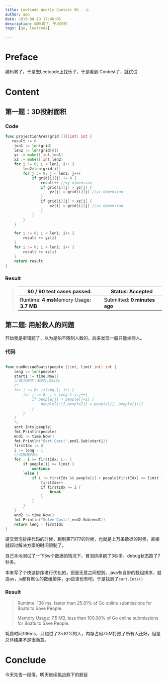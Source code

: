 ```yaml
---
title: Leetcode Weekly Contest 96 - 上
author: ado
date: 2019-08-19 17:46:05
description: 编码累了，干点别的
tags: [go, leetcode]

---
```


# Preface

编码累了，于是去Leetcode上找乐子，于是看到 Contest了，就试试



# Content

## 第一题：3D投射面积



###  Code



```go
func projectionArea(grid [][]int) int {
   result := 0
	len1 := len(grid)
	len2 := len(grid[0])
	yz := make([]int,len1)
	xz := make([]int,len2)
	for i := 0; i < len1; i++ {
		len2=len(grid[i])
		for j := 0; j < len2; j++{
			if grid[i][j] != 0 {
				result++ //xy dimension
				if grid[i][j] > yz[j] {
					yz[j] = grid[i][j] //yz dimension
				}
				if grid[i][j] > xz[i] {
					xz[i] = grid[i][j] //xz dimension
				}
			}
		}
	}

	for i := 0; i < len1; i++ {
		result += yz[i]
	}
	for i := 0; i < len2; i++ {
		result += xz[i]
	}
	return result
}
```

### Result

> | **90 / 90** test cases passed.            | Status: Accepted             |
> | ----------------------------------------- | ---------------------------- |
> | Runtime: **4 ms**Memory Usage: **3.7 MB** | Submitted: **0 minutes ago** |

## 第二题: 用船救人的问题

开始我是审错题了，以为是船不限制人数的，后来发现一船只能坐两人。

### 代码

```go

func numRescueBoats(people []int, limit int) int {
	leng := len(people)
	start1 := time.Now()
	//冒泡排序：耗时3.2343s
	/*
	for i := 0; i<leng-1; i++ {
		for j := 0; j < leng-1-i;j++{
			if people[j] > people[j+1] {
				people[j+1],people[j] = people[j], people[j+1]
			}
		}
	}
	*/
	sort.Ints(people)
	fmt.Println(people)
	end1 := time.Now()
	fmt.Println("Sort Cost:",end1.Sub(start1))
	firstIdx := 0
	i := leng - 1
	//求解耗时0s
	for ; i >= firstIdx; i-- {
		if people[i] >= limit {
			continue
		}else {
			if i != firstIdx && people[i] + people[firstIdx] <= limit {
				firstIdx++
				if firstIdx >= i {
					break
				}
			}
		}
	}
	end2 := time.Now()
	fmt.Println("Solve Cost:",end2.Sub(end1))
	return leng - firstIdx
}
```

提交冒泡排序代码的时候，跑到第71/77的时候，也就是上万条数据的时候，直接就超过解决方案的时间限制了。

自己本地测试了一下5w个数据的情况下，冒泡排序跑了3秒多，debug状态跑了7秒多。

本来写了个快速排序进行优化的，但是无意之间想到，java有自带的数组排序，就连as，js都有默认的数组排序，go应该也有吧，于是找到了`sort.Ints()`

### Result

> Runtime: 136 ms, faster than 25.81% of Go online submissions for Boats to Save People.
>
> Memory Usage: 7.5 MB, less than 100.00% of Go online submissions for Boats to Save People.

耗费时间136ms，只超过了25.81%的人，内存占用7.5M打败了所有人还好，但是总体结果不是很满意。



# Conclude

今天先告一段落，明天继续挑战剩下的题目